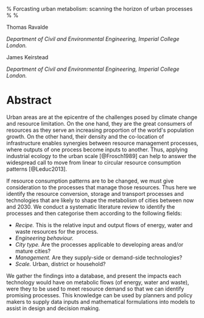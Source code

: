 % Forcasting urban metabolism: scanning the horizon of urban processes
%
%

Thomas Ravalde

*Department of Civil and Environmental Engineering, Imperial College London.*


James Keirstead

*Department of Civil and Environmental Engineering, Imperial College London.*

# Abstract

Urban areas are at the epicentre of the challenges posed by climate change and resource limitation. On the one hand, they are the great consumers of resources as they serve an increasing proportion of the world's population growth. On the other hand, their density and the co-location of infrastructure enables synergies between resource management processes, where outputs of one process become inputs to another. Thus, applying industrial ecology to the urban scale [@Frosch1989] can help to answer the widespread call to move from linear to circular resource consumption patterns [@Leduc2013].

If resource consumption patterns are to be changed, we must give consideration to the processes that manage those resources. Thus here we identify the resource conversion, storage and transport processes and technologies that are likely to shape the metabolism of cities between now and 2030. We conduct a systematic literature review to identify the processes and then categorise them according to the following fields: 

- *Recipe.* This is the relative input and output flows of energy, water and waste resources for the process.
- *Engineering behaviour.*
- *City type.* Are the processes applicable to developing areas and/or mature cities?
- *Management.* Are they supply-side or demand-side technologies?
- *Scale.* Urban, district or household?

We gather the findings into a database, and present the impacts each technology would have on metabolic flows (of energy, water and waste), were they to be used to meet resource demand so that we can identify promising processes. This knowledge can be used by planners and policy makers to supply data inputs and mathematical formulations into models to assist in design and decision making.
